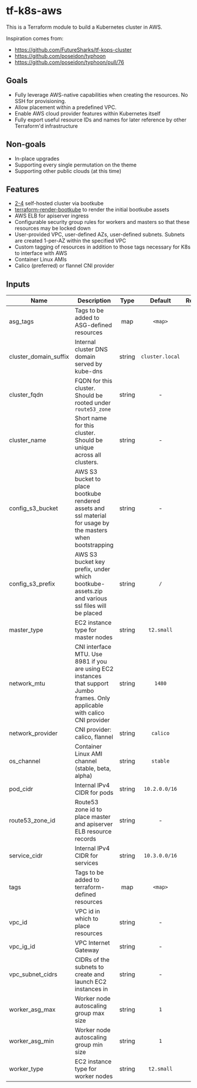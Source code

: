 # tf-k8s-aws
This is a Terraform module to build a Kubernetes cluster in AWS.

Inspiration comes from:
* https://github.com/FutureSharks/tf-kops-cluster
* https://github.com/poseidon/typhoon
* https://github.com/poseidon/typhoon/pull/76

## Goals
* Fully leverage AWS-native capabilities when creating the resources. No SSH for provisioning.
* Allow placement within a predefined VPC.
* Enable AWS cloud provider features within Kubernetes itself
* Fully export useful resource IDs and names for later reference by other Terraform'd infrastructure

## Non-goals
* In-place upgrades
* Supporting every single permutation on the theme
* Supporting other public clouds (at this time)

## Features
* [2-4](https://github.com/kubernetes/community/blob/master/contributors/design-proposals/cluster-lifecycle/self-hosted-kubernetes.md) self-hosted cluster via bootkube
* [terraform-render-bootkube](https://github.com/poseidon/terraform-render-bootkube) to render the initial bootkube assets
* AWS ELB for apiserver ingress
* Configurable security group rules for workers and masters so that these resources may be locked down
* User-provided VPC, user-defined AZs, user-defined subnets. Subnets are created 1-per-AZ within the specified VPC
* Custom tagging of resources in addition to those tags necessary for K8s to interface with AWS
* Container Linux AMIs
* Calico (preferred) or flannel CNI provider


## Inputs

| Name | Description | Type | Default | Required |
|------|-------------|:----:|:-----:|:-----:|
| asg_tags | Tags to be added to ASG-defined resources | map | `<map>` | no |
| cluster_domain_suffix | Internal cluster DNS domain served by kube-dns | string | `cluster.local` | no |
| cluster_fqdn | FQDN for this cluster. Should be rooted under `route53_zone` | string | - | yes |
| cluster_name | Short name for this cluster. Should be unique across all clusters. | string | - | yes |
| config_s3_bucket | AWS S3 bucket to place bootkube rendered assets and ssl material for usage by the masters when bootstrapping | string | - | yes |
| config_s3_prefix | AWS S3 bucket key prefix, under which bootkube-assets.zip and various ssl files will be placed | string | `/` | no |
| master_type | EC2 instance type for master nodes | string | `t2.small` | no |
| network_mtu | CNI interface MTU. Use 8981 if you are using EC2 instances that support Jumbo frames. Only applicable with calico CNI provider | string | `1480` | no |
| network_provider | CNI provider: calico, flannel | string | `calico` | no |
| os_channel | Container Linux AMI channel (stable, beta, alpha) | string | `stable` | no |
| pod_cidr | Internal IPv4 CIDR for pods | string | `10.2.0.0/16` | no |
| route53_zone_id | Route53 zone id to place master and apiserver ELB resource records | string | - | yes |
| service_cidr | Internal IPv4 CIDR for services | string | `10.3.0.0/16` | no |
| tags | Tags to be added to terraform-defined resources | map | `<map>` | no |
| vpc_id | VPC id in which to place resources | string | - | yes |
| vpc_ig_id | VPC Internet Gateway | string | - | yes |
| vpc_subnet_cidrs | CIDRs of the subnets to create and launch EC2 instances in | string | - | yes |
| worker_asg_max | Worker node autoscaling group max size | string | `1` | no |
| worker_asg_min | Worker node autoscaling group min size | string | `1` | no |
| worker_type | EC2 instance type for worker nodes | string | `t2.small` | no |

